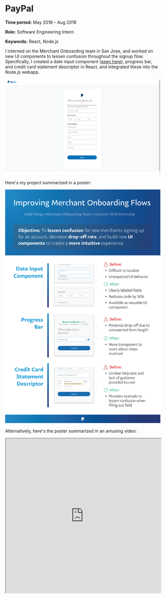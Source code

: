 # PayPal

**Time period:** May 2018 –  Aug 2018

**Role:** Software Engineering Intern

**Keywords:** React, Node.js

I interned on the Merchant Onboarding team in San Jose, and worked on new UI components to lessen confusion throughout the signup flow. Specifically, I created a date input component ([seen here](https://www.paypal.com/bizsignup/#/personalInfo)), progress bar, and credit card statement descriptor in React, and integrated these into the Node.js webapp.

![screenshot](paypal/screenshot.png)

Here's my project summarized in a poster:

![poster](paypal/poster.png)


Alternatively, here's the poster summarized in an amusing video:

<iframe src="https://drive.google.com/file/d/1UdKzEZ_9JpF2civrumDQqvds7BUP4Xt-/preview" style="width: 100%; height: 500px;"></iframe>
